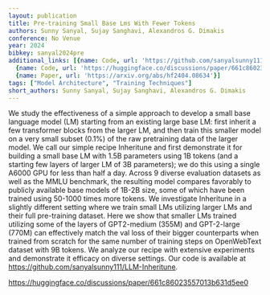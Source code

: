 ```yaml
---
layout: publication
title: Pre-training Small Base Lms With Fewer Tokens
authors: Sunny Sanyal, Sujay Sanghavi, Alexandros G. Dimakis
conference: No Venue
year: 2024
bibkey: sanyal2024pre
additional_links: [{name: Code, url: 'https://github.com/sanyalsunny111/LLM-Inheritune'},
  {name: Code, url: 'https://huggingface.co/discussions/paper/661c86023557013b631d5ee0'},
  {name: Paper, url: 'https://arxiv.org/abs/hf2404.08634'}]
tags: ["Model Architecture", "Training Techniques"]
short_authors: Sunny Sanyal, Sujay Sanghavi, Alexandros G. Dimakis
---
```

We study the effectiveness of a simple approach to develop a small base language model (LM) starting from an existing large base LM: first inherit a few transformer blocks from the larger LM, and then train this smaller model on a very small subset (0.1%) of the raw pretraining data of the larger model. We call our simple recipe Inheritune and first demonstrate it for building a small base LM with 1.5B parameters using 1B tokens (and a starting few layers of larger LM of 3B parameters); we do this using a single A6000 GPU for less than half a day. Across 9 diverse evaluation datasets as well as the MMLU benchmark, the resulting model compares favorably to publicly available base models of 1B-2B size, some of which have been trained using 50-1000 times more tokens. We investigate Inheritune in a slightly different setting where we train small LMs utilizing larger LMs and their full pre-training dataset. Here we show that smaller LMs trained utilizing some of the layers of GPT2-medium (355M) and GPT-2-large (770M) can effectively match the val loss of their bigger counterparts when trained from scratch for the same number of training steps on OpenWebText dataset with 9B tokens. We analyze our recipe with extensive experiments and demonstrate it efficacy on diverse settings. Our code is available at https://github.com/sanyalsunny111/LLM-Inheritune.

https://huggingface.co/discussions/paper/661c86023557013b631d5ee0